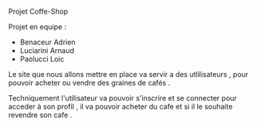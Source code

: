 Projet Coffe-Shop 

Projet en equipe :

- Benaceur Adrien 
- Luciarini Arnaud 
- Paolucci Loic 


Le site que nous allons mettre en place va servir a des utlilisateurs , pour pouvoir acheter ou vendre des graines de cafés .

Techniquement l'utilisateur va pouvoir s'inscrire et se connecter pour acceder à son profil , il va pouvoir acheter du cafe et si il le souhaite revendre son cafe .








